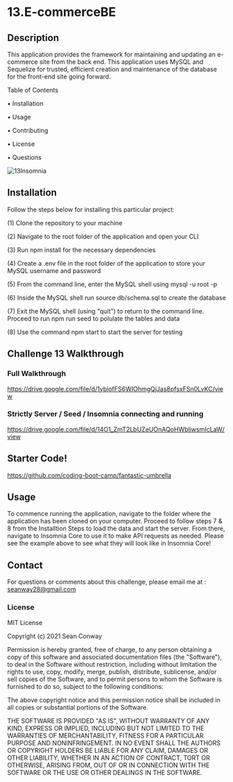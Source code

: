 # 13.E-commerceBE



## Description

This application provides the framework for maintaining and updating an e-commerce site from the back end. This application uses MySQL and Sequelize for trusted, efficient creation and maintenance of the database for the front-end site going forward.

Table of Contents

• Installation

• Usage

• Contributing

• License

• Questions



![13Insomnia](https://user-images.githubusercontent.com/81600120/131415514-ded3bc6e-668a-478b-8dbb-db8cd9df7d47.PNG)




## Installation

Follow the steps below for installing this particular project:


(1) Clone the repository to your machine


(2) Navigate to the root folder of the application and open your CLI


(3) Run npm install for the necessary dependencies


(4) Create a .env file in the root folder of the application to store your MySQL username and password


(5) From the command line, enter the MySQL shell using mysql -u root -p


(6) Inside the MySQL shell run source db/schema.sql to create the database


(7) Exit the MySQL shell (using "quit") to return to the command line. Proceed to run npm run seed to polulate the tables and data 


(8) Use the command npm start to start the server for testing



## Challenge 13 Walkthrough


### Full Walkthrough 


https://drive.google.com/file/d/1ybiofFS6WIOhmgQjJas8pfsxFSn0LvKC/view



### Strictly Server / Seed / Insomnia connecting and running

https://drive.google.com/file/d/14O1_ZmT2LbUZeUOnAQoHWbljwsmIcLaW/view




## Starter Code!



https://github.com/coding-boot-camp/fantastic-umbrella




## Usage


To commence running the application, navigate to the folder where the application has been cloned on your computer. Proceed to follow steps 7 & 8 from the Installtion Steps to load the data and start the server. From there, navigate to Insomnia Core to use it to make API requests as needed. Please see the example above to see what they will look like in Insomnia Core!


## Contact 

For questions or comments about this challenge, please email me at : seanway28@gmail.com


### License

MIT License

Copyright (c) 2021 Sean Conway

Permission is hereby granted, free of charge, to any person obtaining a copy
of this software and associated documentation files (the "Software"), to deal
in the Software without restriction, including without limitation the rights
to use, copy, modify, merge, publish, distribute, sublicense, and/or sell
copies of the Software, and to permit persons to whom the Software is
furnished to do so, subject to the following conditions:

The above copyright notice and this permission notice shall be included in all
copies or substantial portions of the Software.

THE SOFTWARE IS PROVIDED "AS IS", WITHOUT WARRANTY OF ANY KIND, EXPRESS OR
IMPLIED, INCLUDING BUT NOT LIMITED TO THE WARRANTIES OF MERCHANTABILITY,
FITNESS FOR A PARTICULAR PURPOSE AND NONINFRINGEMENT. IN NO EVENT SHALL THE
AUTHORS OR COPYRIGHT HOLDERS BE LIABLE FOR ANY CLAIM, DAMAGES OR OTHER
LIABILITY, WHETHER IN AN ACTION OF CONTRACT, TORT OR OTHERWISE, ARISING FROM,
OUT OF OR IN CONNECTION WITH THE SOFTWARE OR THE USE OR OTHER DEALINGS IN THE
SOFTWARE.
